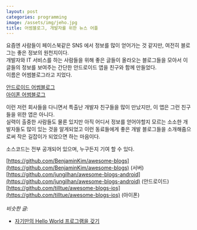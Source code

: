 ```yaml
---
layout: post
categories: programming
image: /assets/img/jeho.jpg
title: 어썸블로그, 개발자를 위한 뉴스 어플
---
```


요즘엔 사람들이 페이스북같은 SNS 에서 정보를 많이 얻어가는 것 같지만, 여전히 블로그는 좋은 정보의 원천지이다.  
개발자와 IT 서비스를 하는 사람들을 위해 좋은 글들이 올라오는 블로그들을 모아서 이 글들의 정보를 보여주는 간단한 안드로이드 앱을 친구와 함께 만들었다.  
이름은 어썸블로그라고 지었다.

[안드로이드 어썸블로그](https://play.google.com/store/apps/details?id=blogs.awesome.android.awesome_blogs_flutter)  
[아이폰 어썸블로그](https://apps.apple.com/kr/app/%EC%96%B4%EC%8D%B8-%EB%B8%94%EB%A1%9C%EA%B7%B8-%EA%B0%9C%EB%B0%9C%EC%9E%90-%EB%89%B4%EC%8A%A4/id1557176134)


이런 저런 회사들을 다니면서 특출난 개발자 친구들을 많이 만났지만, 이 앱은 그런 친구들을 위한 앱은 아니다.  
실력이 출중한 사람들도 물론 있지만 아직 어디서 정보를 얻어야할지 모르는 소소한 개발자들도 많이 있는 것을 알게되었고 이런 동료들에게 좋은 개발 블로그들을 소개해줌으로써 작은 길잡이가 되었으면 하는 마음이다.

소스코드는 전부 공개되어 있으며, 누구든지 기여 할 수 있다.

[https://github.com/BenjaminKim/awesome-blogs](https://github.com/BenjaminKim/awesome-blogs) (서버)  
[https://github.com/jungilhan/awesome-blogs-android](https://github.com/jungilhan/awesome-blogs-android) (안드로이드)  
[https://github.com/tilltue/awesome-blogs-ios](https://github.com/tilltue/awesome-blogs-ios) (아이폰)
<br>
<br>
*비슷한 글:*
* [자기만의 Hello World 프로그램을 갖기](/essay/2022/02/07/awesome-blogs-flutter.html)